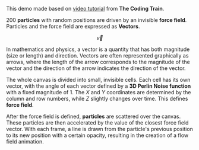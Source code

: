 This demo made based on [video tutorial](https://www.youtube.com/watch?v=BjoM9oKOAKY) from **The Coding Train**.

200 **particles** with random positions are driven by an invisible **force field**. Particles and the force field are expressed as **Vectors**.

```math
\vec{v}
```

In mathematics and physics, a vector is a quantity that has both magnitude (size or length) and direction. Vectors are often represented graphically as arrows, where the length of the arrow corresponds to the magnitude of the vector and the direction of the arrow indicates the direction of the vector.

The whole canvas is divided into small, invisible cells. Each cell has its own vector, with the angle of each vector defined by a **3D Perlin Noise function** with a fixed magnitude of 1. The _X_ and _Y_ coordinates are determined by the column and row numbers, while _Z_ slightly changes over time. This defines **force field**.

After the force field is defined, **particles** are scattered over the canvas. These particles are then accelerated by the value of the closest force field vector. With each frame, a line is drawn from the particle's previous position to its new position with a certain opacity, resulting in the creation of a flow field animation.

